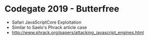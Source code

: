 # Codegate 2019 - Butterfree
* Safari JavaScriptCore Exploitation
* Similar to Saelo's Phrack article case
* http://www.phrack.org/papers/attacking_javascript_engines.html
